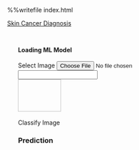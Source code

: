 %%writefile index.html
<!-- Demo: https://rganesh22.github.io/htmlmockups/tensorflowjs.html -->
<!-- HTML allows us to create UI elements we can interact with-->
<head>
    <!-- CSS helps us design the feel and style of the UI. In this example, we're using Google's Material Design-->
    <!-- Import Google Icon Font -->
    <link href="https://fonts.googleapis.com/icon?family=Material+Icons" rel="stylesheet">
    <!-- Import CSS for Materialize -->
    <link rel="stylesheet" href="https://cdnjs.cloudflare.com/ajax/libs/materialize/1.0.0/css/materialize.min.css">
     <!--Optimize Viewport for Mobile Devices-->
     <meta name="viewport" content="width=device-width, initial-scale=1.0"/>
</head>
<body>
    <!-- Title Bar -->
    <nav>
        <div class="nav-wrapper">
          <a href="#" class="brand-logo">Skin Cancer Diagnosis</a>
        </div>
      </nav>
    <!-- Contain for all other HTML Elements -->
    <div style="padding:5%;">
        <!-- Loading Bar -->
        <h4 id="loadingmodel">Loading ML Model</h4>
        <div id="progressbar" class="progress">
            <div class="indeterminate"></div>
        </div>
        <!-- Image File Input -->
        <div class="file-field input-field">
            <div class="btn">
              <span>Select Image</span>
              <input type="file" accept="image/*" onchange="onFileSelected(event)">
            </div>
            <div class="file-path-wrapper">
              <input class="file-path validate" type="text">
            </div>
          </div>
        <!-- Image to be Classified -->
        <img id="image" width="100" height="75"></img>
        <!-- Add New Lines -->
        <br/>
        <br/>
        <!-- Button to Perform Classification -->
        <a onclick="predict()" class="waves-effect waves-light btn">Classify Image</a>
        <!-- Text Fields for the Prediction and the Probability -->
        <h3>Prediction</h3>
        <b><p id="prediction"></p></b>
        <p id="probability"></p>
    </div>
    <!-- Import JS Libraries -->
    <script src="https://cdnjs.cloudflare.com/ajax/libs/materialize/1.0.0/js/materialize.min.js"></script>
    <script src="https://cdn.jsdelivr.net/npm/@tensorflow/tfjs@2.0.0/dist/tf.min.js"></script>
    <script src="static/js/skin_cancer_diagnosis_script.js"></script>
    <!-- Javascript allows us to apply logic to our UI elements and programmatically control the website -->
    <!-- We'll be using Tensorflow JS to perform our model inference -->
    <script>
        // Initialize our HTML elements as JS objects
        var imgtag = document.getElementById("image")
        var prediction_text = document.getElementById("prediction")
        var probability_text = document.getElementById("probability")
        var progressbar = document.getElementById("progressbar")
        var loadingmodel = document.getElementById("loadingmodel")
        //console.log(imgtag)
    </script>
</body>
